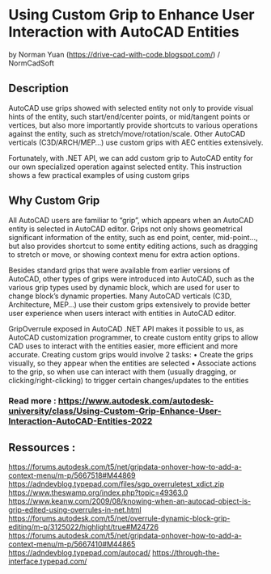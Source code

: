 # Using Custom Grip to Enhance User Interaction with AutoCAD Entities

by Norman Yuan (https://drive-cad-with-code.blogspot.com/) / NormCadSoft


## Description
AutoCAD use grips showed with selected entity not only to provide visual hints of the entity, such start/end/center points, or mid/tangent points or vertices, but also more importantly provide shortcuts to various operations against the entity, such as stretch/move/rotation/scale. Other AutoCAD verticals (C3D/ARCH/MEP…) use custom grips with AEC entities extensively. 

Fortunately, with .NET API, we can add custom grip to AutoCAD entity for our own specialized operation against selected entity. This instruction shows a few practical examples of using custom grips

## Why Custom Grip
All AutoCAD users are familiar to “grip”, which appears when an AutoCAD entity is selected in AutoCAD editor. Grips not only shows geometrical significant information of the entity, such as end point, center, mid-point…, but also provides shortcut to some entity editing actions, such as dragging to stretch or move, or showing context menu for extra action options.

Besides standard grips that were available from earlier versions of AutoCAD, other types of grips were introduced into AutoCAD, such as the various grip types used by dynamic block, which are used for user to change block’s dynamic properties. Many AutoCAD verticals (C3D, Architecture, MEP…) use their custom grips extensively to provide better user experience when users interact with entities in AutoCAD editor.

GripOverrule exposed in AutoCAD .NET API makes it possible to us, as AutoCAD customization programmer, to create custom entity grips to allow CAD uses to interact with the entities easier, more efficient and more accurate.
Creating custom grips would involve 2 tasks:
• Create the grips visually, so they appear when the entities are selected
• Associate actions to the grip, so when use can interact with them (usually dragging, or clicking/right-clicking) to trigger certain changes/updates to the entities


### Read more : https://www.autodesk.com/autodesk-university/class/Using-Custom-Grip-Enhance-User-Interaction-AutoCAD-Entities-2022

## Ressources :
https://forums.autodesk.com/t5/net/gripdata-onhover-how-to-add-a-context-menu/m-p/5667518#M44869
https://adndevblog.typepad.com/files/sgp_overruletest_xdict.zip
https://www.theswamp.org/index.php?topic=49363.0
https://www.keanw.com/2009/08/knowing-when-an-autocad-object-is-grip-edited-using-overrules-in-net.html
https://forums.autodesk.com/t5/net/overrule-dynamic-block-grip-editing/m-p/3125022/highlight/true#M24726
https://forums.autodesk.com/t5/net/gripdata-onhover-how-to-add-a-context-menu/m-p/5667410#M44865
https://adndevblog.typepad.com/autocad/
https://through-the-interface.typepad.com/
